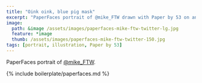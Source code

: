 ```yaml
---
title: "Oink oink, blue pig mask"
excerpt: "PaperFaces portrait of @mike_FTW drawn with Paper by 53 on an iPad."
image: 
  path: &image /assets/images/paperfaces-mike-ftw-twitter-lg.jpg 
  feature: *image
  thumb: /assets/images/paperfaces-mike-ftw-twitter-150.jpg
tags: [portrait, illustration, Paper by 53]
---
```


PaperFaces portrait of [@mike_FTW](http://twitter.com/mike_FTW).

{% include boilerplate/paperfaces.md %}